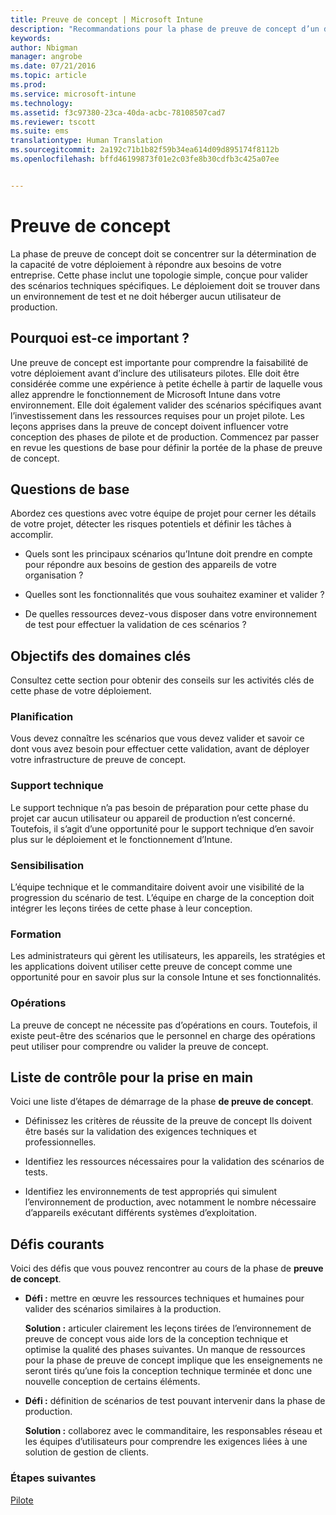```yaml
---
title: Preuve de concept | Microsoft Intune
description: "Recommandations pour la phase de preuve de concept d’un déploiement Intune."
keywords: 
author: Nbigman
manager: angrobe
ms.date: 07/21/2016
ms.topic: article
ms.prod: 
ms.service: microsoft-intune
ms.technology: 
ms.assetid: f3c97380-23ca-40da-acbc-78108507cad7
ms.reviewer: tscott
ms.suite: ems
translationtype: Human Translation
ms.sourcegitcommit: 2a192c71b1b82f59b34ea614d09d895174f8112b
ms.openlocfilehash: bffd46199873f01e2c03fe8b30cdfb3c425a07ee


---
```


# Preuve de concept
La phase de preuve de concept doit se concentrer sur la détermination de la capacité de votre déploiement à répondre aux besoins de votre entreprise. Cette phase inclut une topologie simple, conçue pour valider des scénarios techniques spécifiques.  Le déploiement doit se trouver dans un environnement de test et ne doit héberger aucun utilisateur de production.

## Pourquoi est-ce important ?
Une preuve de concept est importante pour comprendre la faisabilité de votre déploiement avant d’inclure des utilisateurs pilotes. Elle doit être considérée comme une expérience à petite échelle à partir de laquelle vous allez apprendre le fonctionnement de Microsoft Intune dans votre environnement. Elle doit également valider des scénarios spécifiques avant l’investissement dans les ressources requises pour un projet pilote. Les leçons apprises dans la preuve de concept doivent influencer votre conception des phases de pilote et de production.
Commencez par passer en revue les questions de base pour définir la portée de la phase de preuve de concept.

## Questions de base
Abordez ces questions avec votre équipe de projet pour cerner les détails de votre projet, détecter les risques potentiels et définir les tâches à accomplir.

-   Quels sont les principaux scénarios qu’Intune doit prendre en compte pour répondre aux besoins de gestion des appareils de votre organisation ?

-   Quelles sont les fonctionnalités que vous souhaitez examiner et valider ?

-   De quelles ressources devez-vous disposer dans votre environnement de test pour effectuer la validation de ces scénarios ?

## Objectifs des domaines clés
Consultez cette section pour obtenir des conseils sur les activités clés de cette phase de votre déploiement.

### Planification
Vous devez connaître les scénarios que vous devez valider et savoir ce dont vous avez besoin pour effectuer cette validation, avant de déployer votre infrastructure de preuve de concept.

### Support technique
Le support technique n’a pas besoin de préparation pour cette phase du projet car aucun utilisateur ou appareil de production n’est concerné. Toutefois, il s’agit d’une opportunité pour le support technique d’en savoir plus sur le déploiement et le fonctionnement d’Intune.

### Sensibilisation
L’équipe technique et le commanditaire doivent avoir une visibilité de la progression du scénario de test. L’équipe en charge de la conception doit intégrer les leçons tirées de cette phase à leur conception.

### Formation
Les administrateurs qui gèrent les utilisateurs, les appareils, les stratégies et les applications doivent utiliser cette preuve de concept comme une opportunité pour en savoir plus sur la console Intune et ses fonctionnalités.

### Opérations
La preuve de concept ne nécessite pas d’opérations en cours. Toutefois, il existe peut-être des scénarios que le personnel en charge des opérations peut utiliser pour comprendre ou valider la preuve de concept.

## Liste de contrôle pour la prise en main
Voici une liste d’étapes de démarrage de la phase **de preuve de concept**.

-   Définissez les critères de réussite de la preuve de concept Ils doivent être basés sur la validation des exigences techniques et professionnelles.

-   Identifiez les ressources nécessaires pour la validation des scénarios de tests.

-   Identifiez les environnements de test appropriés qui simulent l’environnement de production, avec notamment le nombre nécessaire d’appareils exécutant différents systèmes d’exploitation.

## Défis courants
Voici des défis que vous pouvez rencontrer au cours de la phase de **preuve de concept**.

-   **Défi :** mettre en œuvre les ressources techniques et humaines pour valider des scénarios similaires à la production.

    **Solution :** articuler clairement les leçons tirées de l’environnement de preuve de concept vous aide lors de la conception technique et optimise la qualité des phases suivantes. Un manque de ressources pour la phase de preuve de concept implique que les enseignements ne seront tirés qu’une fois la conception technique terminée et donc une nouvelle conception de certains éléments.

-   **Défi :** définition de scénarios de test pouvant intervenir dans la phase de production.

    **Solution :** collaborez avec le commanditaire, les responsables réseau et les équipes d’utilisateurs pour comprendre les exigences liées à une solution de gestion de clients.

### Étapes suivantes
[Pilote](pilot.md)



<!--HONumber=Jul16_HO4-->


